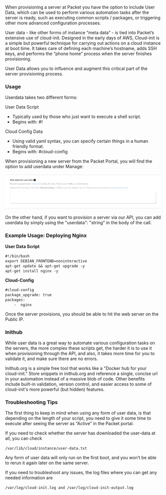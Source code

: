 <!--
<meta>
{
    "title":"User Data",
    "description":"Run commands during the server provisioning process.",
    "tag":["user", "data"]
}
</meta>
-->
When provisioning a server at Packet you have the option to include User Data, which can be used to perform various automation tasks after the server is ready, such as executing common scripts / packages, or triggering other more advanced configuration processes.

User data - like other forms of instance “meta data” - is tied into Packet’s extensive use of cloud-init.  Designed in the early days of AWS, Cloud-init is a simple but powerful technique for carrying out actions on a cloud instance at boot time.  It takes care of defining each machine’s hostname, adds SSH keys, and performs the “phone home” process when the server finishes provisioning.

User Data allows you to influence and augment this critical part of the server provisioning process.


### Usage

Userdata takes two different forms:

User Data Script

* Typically used by those who just want to execute a shell script.
* Begins with: #!

Cloud Config Data

* Using valid yaml syntax, you can specify certain things in a human friendly format.
* Begins with: #cloud-config


When provisioning a new server from the Packet Portal, you will find the option to add userdata under Manage:

![User Data Field](/images/user-data/User-Data.png)

On the other hand, if you want to provision a server via our API, you can add userdata by simply using the "userdata": "string" in the body of the call.


### Example Usage: Deploying Nginx

**User Data Script**

```
#!/bin/bash
export DEBIAN_FRONTEND=noninteractive
apt-get update && apt-get upgrade -y
apt-get install nginx -y
```

**Cloud-Config**

```
#cloud-config
package_upgrade: true
packages:
    -  nginx
```

Once the server provisions, you should be able to hit the web server on the Public IP.

### Inithub

While user data is a great way to automate various configuration tasks on the servers, the more complex these scripts get, the harder it is to use it when provisioning through the API, and also, it takes more time for you to validate it, and make sure there are no errors.

Inithub.org is a simple free tool that works like a "Docker hub for your cloud-init." Store snippets in inithub.org and reference a single, concise url in your automation instead of a massive blob of code. Other benefits include built-in validation, version control, and easier access to some of cloud-init's more powerful (but hidden) features.

### Troubleshooting Tips

The first thing to keep in mind when using any form of user data, is that depending on the length of your script, you need to give it some time to execute after seeing the server as “Active” in the Packet portal.

If you need to check whether the server has downloaded the user-data at all, you can check

`/var/lib/cloud/instance/user-data.txt`

Any form of user data will only run on the first boot, and you won’t be able to rerun it again later on the same server.

If you need to troubleshoot any issues, the log files where you can get any needed information are

`/var/log/cloud-init.log and /var/log/cloud-init-output.log`
